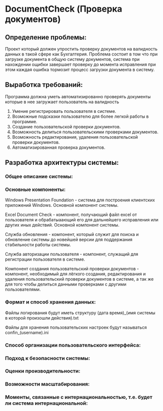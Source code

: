 # DocumentCheck (Проверка документов)


## Определение проблемы:
Проект который должен упростить проверку документов на валидность
данных в такой сфере как Бухгалтерия. Проблема состоит в том что
при загрузке документа в общую систему документов, 
система при нахождении ощибки завершает проверку до момента исправления
при этом каждая ошибка тормозит процесс загрузки документа в систему.


## Выработка требований:
Программа должна уметь автоматизированно проверять документы которые в нее загружает пользователь
на валидность

1) Умение регистрировать пользователя в системе.
2) Возможные подсказки пользователю для более легкой работы в программе.
3) Создание пользовательской проверки документов.
4) Возможность делиться пользовательскими проверками документов.
5) Возможность редактирования, удаления пользовательской проверки документов.
6) Автоматизированная проверка документов.
   

## Разработка архитектуры системы:

### Общее описание системы:


### Основные компоненты:
Windows Presentation Foundation - система для построения клиентских приложений Windows. Основной компонент системы.

Excel Document Check - компонент, получающий файл excel от пользователя и обрабатыаающий его для дальнейшего исправления или других  иных действий. Основной компонент системы.

Служба обновления - компонент, который служит для поиска и обновление системы до новейшей версии для поддержания стабильности работы системы.

Служба авторизации пользователя - компонент, служащий для регистрации пользователя в системе.

Компонент создания пользовательский проверки документов - компонент, необходимый для лёгкого создания, редактирования и удаления пользовательский проверки документов в системе, а так же для того чтобы делиться данными проверками с другими пользователями.

### Формат и способ хранения данных:
Файлы логирования будут иметь структуру (дата время)_(имя системы в которой произошли действия).txt 

Файлы для хранения пользовательских настроек будут называться confin_(username).ini

### Способ организации пользовательского интерфейса:


### Подход к безопасности системы:


### Оценки производительности:


### Возможности масштабирования:


### Моменты, связанные с интернациональностью, т.е. будет ли система интернациональной:





